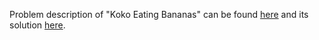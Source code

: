 Problem description of "Koko Eating Bananas" can be found [here](https://leetcode.com/problems/koko-eating-bananas/description/) and its solution [here](https://github.com/aurimas13/Solutions-To-Problems/blob/main/LeetCode/Python%20Solutions/Koko%20Eating%20Bananas/koko.py).